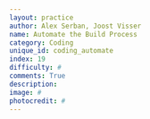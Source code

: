```yaml
---
layout: practice
author: Alex Serban, Joost Visser
name: Automate the Build Process
category: Coding
unique_id: coding_automate
index: 19
difficulty: #
comments: True
description:
image: #
photocredit: #
---
```

